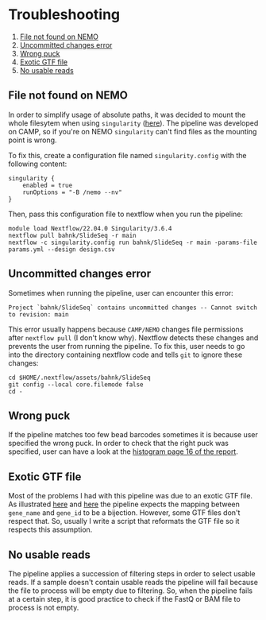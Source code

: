 
# Troubleshooting

 1. [File not found on NEMO](#file-not-found-on-nemo)
 2. [Uncommitted changes error](#uncommitted-changes-error)
 3. [Wrong puck](#wrong-puck)
 4. [Exotic GTF file](#exotic-gtf-file)
 5. [No usable reads](#no-usable-reads)


## File not found on NEMO

In order to simplify usage of absolute paths, it was decided to mount the whole filesytem when using `singularity` ([here](https://github.com/bahnk/SlideSeqFFPE/blob/spatial/conf/process.config#L5)).
The pipeline was developed on CAMP, so if you're on NEMO `singularity` can't find files as the mounting point is wrong.

To fix this, create a configuration file named `singularity.config` with the following content:

```
singularity {
	enabled = true
	runOptions = "-B /nemo --nv"
}
```

Then, pass this configuration file to nextflow when you run the pipeline:

```
module load Nextflow/22.04.0 Singularity/3.6.4
nextflow pull bahnk/SlideSeq -r main
nextflow -c singularity.config run bahnk/SlideSeq -r main -params-file params.yml --design design.csv
```

## Uncommitted changes error

Sometimes when running the pipeline, user can encounter this error:

```
Project `bahnk/SlideSeq` contains uncommitted changes -- Cannot switch to revision: main
```

This error usually happens because `CAMP/NEMO` changes file permissions after `nextflow pull` (I don't know why).
Nextflow detects these changes and prevents the user from running the pipeline.
To fix this, user needs to go into the directory containing nextflow code and tells `git` to ignore these changes:

```
cd $HOME/.nextflow/assets/bahnk/SlideSeq
git config --local core.filemode false
cd -
```

## Wrong puck

If the pipeline matches too few bead barcodes sometimes it is because user specified the wrong puck.
In order to check that the right puck was specified, user can have a look at the [histogram  page 16 of the report](output.md#fifth-step-barcode-matching-pages-5-14-15-and-16).

## Exotic GTF file

Most of the problems I had with this pipeline was due to an exotic GTF file.
As illustrated [here](https://github.com/bahnk/slideseq-tools/blob/0294b9bc255b44a94d9abe35063e7f0c75119567/src/count.cpp#L123) and [here](https://github.com/bahnk/slideseq-tools/blob/main/lib/gene.cpp#L26) the pipeline expects the mapping between `gene_name` and `gene_id` to be a bijection.
However, some GTF files don't respect that.
So, usually I write a script that reformats the GTF file so it respects this assumption.

## No usable reads

The pipeline applies a succession of filtering steps in order to select usable reads.
If a sample doesn't contain usable reads the pipeline will fail because the file to process will be empty due to filtering.
So, when the pipeline fails at a certain step, it is good practice to check if the FastQ or BAM file to process is not empty.

